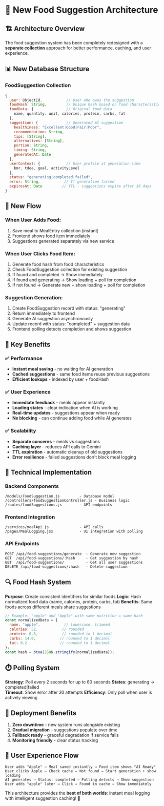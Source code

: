 # 🚀 New Food Suggestion Architecture

## **🏗️ Architecture Overview**

The food suggestion system has been completely redesigned with a **separate collection** approach for better performance, caching, and user experience.

## **📊 New Database Structure**

### **FoodSuggestion Collection**
```javascript
{
  user: ObjectId,           // User who owns the suggestion
  foodHash: String,         // Unique hash based on food characteristics  
  foodData: {               // Original food data
    name, quantity, unit, calories, protein, carbs, fat
  },
  suggestion: {             // Generated AI suggestion
    healthiness: "Excellent|Good|Fair|Poor",
    recommendation: String,
    tips: [String],
    alternatives: [String], 
    portion: String,
    timing: String,
    generatedAt: Date
  },
  userContext: {            // User profile at generation time
    bmr, tdee, goal, activityLevel
  },
  status: "generating|completed|failed",
  error: String,           // If generation failed
  expiresAt: Date         // TTL - suggestions expire after 30 days
}
```

## **🔄 New Flow**

### **When User Adds Food:**
1. Save meal to MealEntry collection (instant)
2. Frontend shows food item immediately
3. Suggestions generated separately via new service

### **When User Clicks Food Item:**
1. Generate food hash from food characteristics
2. Check FoodSuggestion collection for existing suggestion
3. If found and completed → Show immediately
4. If found and generating → Show loading + poll for completion
5. If not found → Generate new + show loading + poll for completion

### **Suggestion Generation:**
1. Create FoodSuggestion record with status: "generating"
2. Return immediately to frontend 
3. Generate AI suggestion asynchronously
4. Update record with status: "completed" + suggestion data
5. Frontend polling detects completion and shows suggestion

## **🎯 Key Benefits**

### **✅ Performance**
- **Instant meal saving** - no waiting for AI generation
- **Cached suggestions** - same food items reuse previous suggestions
- **Efficient lookups** - indexed by user + foodHash

### **✅ User Experience**  
- **Immediate feedback** - meals appear instantly
- **Loading states** - clear indication when AI is working
- **Real-time updates** - suggestions appear when ready
- **No blocking** - can continue adding food while AI generates

### **✅ Scalability**
- **Separate concerns** - meals vs suggestions
- **Caching layer** - reduces API calls to Gemini
- **TTL expiration** - automatic cleanup of old suggestions
- **Error resilience** - failed suggestions don't block meal logging

## **🔧 Technical Implementation**

### **Backend Components**
```
/models/FoodSuggestion.js         - Database model
/controllers/foodSuggestionController.js - Business logic  
/routes/foodSuggestions.js        - API endpoints
```

### **Frontend Integration**
```
/services/mealApi.js              - API calls
/pages/MealLogging.jsx            - UI integration with polling
```

### **API Endpoints**
```
POST /api/food-suggestions/generate  - Generate new suggestion
GET  /api/food-suggestions/:hash     - Get suggestion by hash
GET  /api/food-suggestions/          - Get all user suggestions  
DELETE /api/food-suggestions/:hash   - Delete suggestion
```

## **🔍 Food Hash System**

**Purpose**: Create consistent identifiers for similar foods
**Logic**: Hash normalized food data (name, calories, protein, carbs, fat)
**Benefits**: Same foods across different meals share suggestions

```javascript
// Example: "apple" and "Apple" with same nutrition = same hash
const normalizedData = {
  name: "apple",           // lowercase, trimmed
  calories: 52,           // rounded
  protein: 0.3,           // rounded to 1 decimal
  carbs: 14.0,           // rounded to 1 decimal  
  fat: 0.2               // rounded to 1 decimal
};
const hash = btoa(JSON.stringify(normalizedData));
```

## **⏱️ Polling System**

**Strategy**: Poll every 2 seconds for up to 60 seconds
**States**: generating → completed|failed  
**Timeout**: Show error after 30 attempts
**Efficiency**: Only poll when user is actively viewing

## **🚀 Deployment Benefits**

1. **Zero downtime** - new system runs alongside existing
2. **Gradual migration** - suggestions populate over time
3. **Fallback ready** - graceful degradation if service fails
4. **Monitoring friendly** - clear status tracking

## **🎯 User Experience Flow**

```
User adds "Apple" → Meal saved instantly → Food item shows "AI Ready" 
User clicks Apple → Check cache → Not found → Start generation + show loading
AI generates → Status: completed → Polling detects → Show suggestion
User adds "apple" later → Click → Found in cache → Show immediately
```

This architecture provides the **best of both worlds**: instant meal logging with intelligent suggestion caching! 🎉
